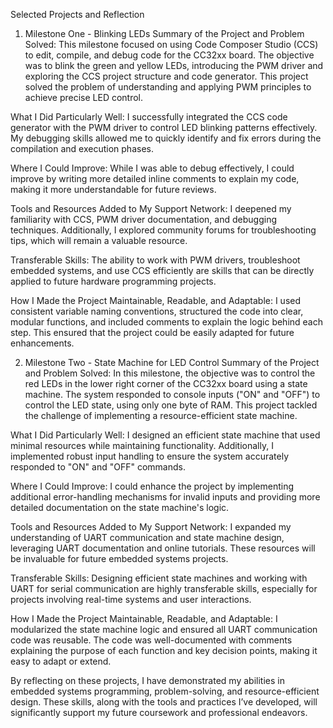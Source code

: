 Selected Projects and Reflection
1. Milestone One - Blinking LEDs
Summary of the Project and Problem Solved:
This milestone focused on using Code Composer Studio (CCS) to edit, compile, and debug code for the CC32xx board. The objective was to blink the green and yellow LEDs, introducing the PWM driver and exploring the CCS project structure and code generator. This project solved the problem of understanding and applying PWM principles to achieve precise LED control.

What I Did Particularly Well:
I successfully integrated the CCS code generator with the PWM driver to control LED blinking patterns effectively. My debugging skills allowed me to quickly identify and fix errors during the compilation and execution phases.

Where I Could Improve:
While I was able to debug effectively, I could improve by writing more detailed inline comments to explain my code, making it more understandable for future reviews.

Tools and Resources Added to My Support Network:
I deepened my familiarity with CCS, PWM driver documentation, and debugging techniques. Additionally, I explored community forums for troubleshooting tips, which will remain a valuable resource.

Transferable Skills:
The ability to work with PWM drivers, troubleshoot embedded systems, and use CCS efficiently are skills that can be directly applied to future hardware programming projects.

How I Made the Project Maintainable, Readable, and Adaptable:
I used consistent variable naming conventions, structured the code into clear, modular functions, and included comments to explain the logic behind each step. This ensured that the project could be easily adapted for future enhancements.

2. Milestone Two - State Machine for LED Control
Summary of the Project and Problem Solved:
In this milestone, the objective was to control the red LEDs in the lower right corner of the CC32xx board using a state machine. The system responded to console inputs ("ON" and "OFF") to control the LED state, using only one byte of RAM. This project tackled the challenge of implementing a resource-efficient state machine.

What I Did Particularly Well:
I designed an efficient state machine that used minimal resources while maintaining functionality. Additionally, I implemented robust input handling to ensure the system accurately responded to "ON" and "OFF" commands.

Where I Could Improve:
I could enhance the project by implementing additional error-handling mechanisms for invalid inputs and providing more detailed documentation on the state machine's logic.

Tools and Resources Added to My Support Network:
I expanded my understanding of UART communication and state machine design, leveraging UART documentation and online tutorials. These resources will be invaluable for future embedded systems projects.

Transferable Skills:
Designing efficient state machines and working with UART for serial communication are highly transferable skills, especially for projects involving real-time systems and user interactions.

How I Made the Project Maintainable, Readable, and Adaptable:
I modularized the state machine logic and ensured all UART communication code was reusable. The code was well-documented with comments explaining the purpose of each function and key decision points, making it easy to adapt or extend.

By reflecting on these projects, I have demonstrated my abilities in embedded systems programming, problem-solving, and resource-efficient design. These skills, along with the tools and practices I’ve developed, will significantly support my future coursework and professional endeavors.
